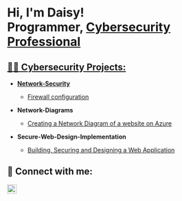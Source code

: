 <h1>Hi, I'm Daisy! <br/><ahref="https://github.com/DaisyDurand">Programmer</a>, 
<a href="https://www.linkedin.com/in/daisy-durand/">Cybersecurity Professional
</h1>

<h2>👨‍💻 Cybersecurity Projects:</h2>

- <b>Network-Security</b>
  - [Firewall configuration](https://github.com/DaisyDurand/Network-Security)
    
- <b>Network-Diagrams</b>
  - [Creating a Network Diagram of a website on Azure](https://github.com/DaisyDurand/Network-Diagram)
    
- <b>Secure-Web-Design-Implementation</b>
  - [Building, Securing and Designing a Web Application](https://github.com/DaisyDurand/Secure-Web-Design-Implementation)

<h2> 🤳 Connect with me:</h2>

[<img align="left" alt="daisy-durand | LinkedIn" width="22px" src="https://cdn.jsdelivr.net/npm/simple-icons@v3/icons/linkedin.svg" />][linkedin]

[linkedin]: https://www.linkedin.com/in/daisy-durand/
